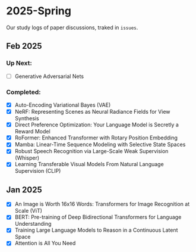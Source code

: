 # 2025-Spring

Our study logs of paper discussions, traked in `issues`.

## Feb 2025

### Up Next:
- [ ] Generative Adversarial Nets


### Completed:
- [x] Auto-Encoding Variational Bayes (VAE)
- [x] NeRF: Representing Scenes as Neural Radiance Fields for View Synthesis
- [x] Direct Preference Optimization: Your Language Model is Secretly a Reward Model
- [x] RoFormer: Enhanced Transformer with Rotary Position Embedding
- [x] Mamba: Linear-Time Sequence Modeling with Selective State Spaces  
- [x] Robust Speech Recognition via Large-Scale Weak Supervision (Whisper)  
- [x] Learning Transferable Visual Models From Natural Language Supervision (CLIP)

## Jan 2025
- [x] An Image is Worth 16x16 Words: Transformers for Image Recognition at Scale (ViT)  
- [x] BERT: Pre-training of Deep Bidirectional Transformers for Language Understanding  
- [x] Training Large Language Models to Reason in a Continuous Latent Space  
- [x] Attention is All You Need  
